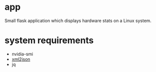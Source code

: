 # app
Small flask application which displays hardware stats on a Linux system.

# system requirements
- nvidia-smi
- [xml2json](https://github.com/Cheedoong/xml2json)
- jq
